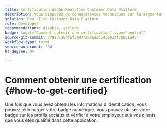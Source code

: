 ```yaml
---
title: Certification Adobe Real-Time Customer Data Platform
description: Vous disposez de connaissances techniques sur la segmentation de l’audience, les exportations de destination et l’activation en temps réel pour les profils unifiés conformes aux réglementations en matière de données et de confidentialité, les plateformes de données client (CDP) et la connaissance de Adobe Experience Platform.
solution: Real-Time Customer Data Platform
role: Developer
recommendations: disable, exclude
badge: label="Comment obtenir une certification" type="neutral"
source-git-commit: c7993136bfbf2e47f2a86a2c5439b33fc88c1a45
workflow-type: tm+mt
source-wordcount: '84'
ht-degree: 0%

---
```


# Comment obtenir une certification {#how-to-get-certified}

Une fois que vous avez obtenu les informations d’identification, vous pouvez télécharger votre badge numérique. Vous pouvez utiliser votre badge sur les profils sociaux et vérifier à votre employeur et à vos clients que vous êtes qualifié dans cette application.
